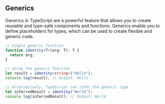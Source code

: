 ## Generics

Generics in TypeScript are a powerful feature that allows you to create reusable and type-safe components and functions. Generics enable you to define placeholders for types, which can be used to create flexible and generic code.

```ts
// Simple generic function
function identity<T>(arg: T): T {
  return arg;
}

// Using the generic function
let result = identity<string>("Hello");
console.log(result); // Output: Hello

// Alternatively, TypeScript can infer the generic type
let inferredResult = identity("World");
console.log(inferredResult); // Output: World

```
